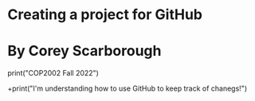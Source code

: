 # Creating a project for GitHub
# By Corey Scarborough

print("COP2002 Fall 2022")

+print("I'm understanding how to use GitHub to keep track of chanegs!")
